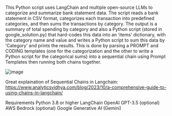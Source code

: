 This Python script uses LangChain and multiple open-source LLMs to categorize and summarize bank statement data. The script reads a bank statement in CSV format, categorizes each transaction into predefined categories, and then sums the transactions by category. The output is a summary of total spending by category and also a Python script (stored in google_solution.py) that hard-codes this data into an 'items' dictionary, with the category name and value and writes a Python script to sum this data by 'Category' and prints the results. This is done by parsing a PROMPT and CODING templates (one for the categorization and the other to write a Python script for the categorical sums) into a sequential chain using Prompt Templates then running both chains together. 

![image](https://github.com/osebom/langchain_practice/assets/40761922/0d46929f-ceda-42e2-9e28-b9564df4e534)


Great explaination of Sequential Chains in Langchain: https://www.analyticsvidhya.com/blog/2023/10/a-comprehensive-guide-to-using-chains-in-langchain/

Requirements
Python 3.8 or higher
LangChain
OpenAI GPT-3.5 (optional)
AWS Bedrock (optional)
Google Generative AI (Gemini)
